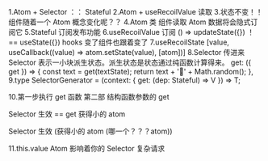 1.Atom + Selector ：： Stateful
2.Atom + useRecoilValue 读取 3.状态不变！！ 组件随着一个 Atom 概念变化呢？？
4.Atom 类 组件读取 Atom 数据将会隐式订阅它
5.Stateful 订阅发布功能
6.useRecoilValue
订阅 () => updateState({}) ！== useState({}) hooks 变了组件也跟着变了
7.useRecoilState
[value, useCallback((value) => atom.setState(value), [atom])]
8.Selector 传进来 Selector 表示一小块派生状态。派生状态是状态通过纯函数计算得来。
get: ({ get }) => {
const text = get(textState);
return text + '🏮' + Math.random();
},
9.type SelectorGenerator<T> = (context: { get: <V>(dep: Stateful<T>) => V }) => T;

10.第一步执行 get 函数 第二部 结构函数参数的 get

Selector 生效 == get
获得小的 atom

Selector 生效 (获得小的 atom (哪一个？？？atom))

11.this.value Atom 影响着你的 Selector 复杂请求
